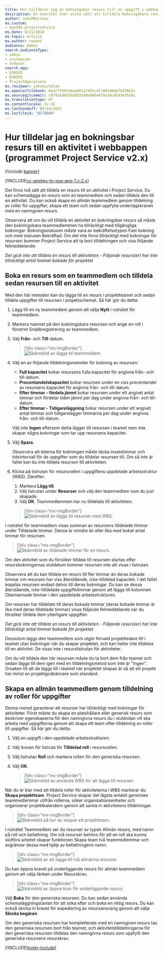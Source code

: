 ```yaml
---
title: Hur tilldelar jag en bokningsbar resurs till en uppgift i webbappen
description: En översikt över olika sätt att tilldela bokningsbara resurser.
author: JohnPBurrows
ms.custom:
- dyn365-projectservice
ms.date: 8/21/2018
ms.topic: article
ms.author: rumant
audience: Admin
search.audienceType:
- admin
- customizer
- enduser
search.app:
- D365CE
- D365PS
- ProjectOperations
ms.reviewer: johnmichalak
ms.openlocfilehash: 0aaf7f69fa8ae081a74fbc4f18014686f625661c
ms.sourcegitcommit: c0792bd65d92db25e0e8864879a19c4b93efb10c
ms.translationtype: HT
ms.contentlocale: sv-SE
ms.lasthandoff: 04/14/2022
ms.locfileid: "8578868"
---
```

# <a name="how-do-i-assign-a-bookable-resource-to-a-task-in-the-web-app-project-service-app-v2x"></a>Hur tilldelar jag en bokningsbar resurs till en aktivitet i webbappen (programmet Project Service v2.x)

[!include [banner](../includes/psa-now-project-operations.md)]

[!INCLUDE[cc-applies-to-psa-app-1.x-2.x](../includes/cc-applies-to-psa-app-1x-2x.md)]

Det finns två sätt att tilldela en resurs till en aktivitet i Project Service. Du kan schemalägga en resurs som en teammedlem och sedan tilldela den till en aktivitet. Du kan också skapa en allmän teammedlem genom tilldelning av roller för uppgifter, skapa ett team och sedan uppfylla underlagskraven med en namngiven resurs.

Observera att om du vill tilldela en aktivitet en bokningsbar resurs så måste den bokningsbara teammedlemmen ha tillräckligt med tillgängliga bokningar. Bokningsstatusen måste vara av bekräftelsetypen Fast bokning och med statusen Bekräftad. Om det inte finns tillräckligt med bokningar för resursen kommer Project Service att ta bort tilldelningen och visa följande felmeddelande:

*Det gick inte att tilldela en resurs till aktiviteten - Följande resurs(er) har inte tillräckligt antal timmar bokade för projektet*

## <a name="book-a-resource-as-a-team-member-and-then-assign-the-resource-to-a-task"></a>Boka en resurs som en teammedlem och tilldela sedan resursen till en aktivitet

Med den här metoden kan du lägga till en resurs i projektteamet och sedan tilldela uppgifter till resursen i projektschemat. Så här gör du detta:
1.  Lägg till en ny teammedlem genom att välja **Nytt** i rutnätet för teammedlem.
2.  Markera namnet på den bokningsbara resursen och ange en roll i fönstret Snabbregistrering av teammedlem.
3.  Välj **Från**- och **Till**-datum.

    > [!div class="mx-imgBorder"] 
    > ![Skärmbild av lägga till teammedlem.](media/FAQ-Resources-to-Tasks2-1.png "Skärmbild av lägga till teammedlem")
 
4.  Välj en av följande tilldelningsmetoder för bokning av resursen:
    - **Full kapacitet** bokar resursens fulla kapacitet för angivna från- och till-datum.
    - **Procentandelskapacitet** bokar resursen under en viss procentandel av resursens kapacitet för angivna från- och till-datum.
    - **Efter timmar - fördela jämnt** bokar resursen under ett angivet antal timmar och fördelar tiden jämnt per dag under angivna från- och till-datum.
    - **Efter timmar - Tidigareläggning** bokar resursen under ett angivet antal timmar och tidigarelägger timmarna per dag under angivna från- och till-datum.

    Välj inte **Ingen** eftersom detta lägger till resursen i teamet men inte skapar några bokningar som tar upp resursens kapacitet.
5.  Välj **Spara**.

    Observera att tiderna för bokningen måste täcka insatstimmar och tidsintervall för de uppgifter som du tilldelar resursen till. Om så inte är fallet kan du inte tilldela resursen till aktiviteten.

6.  Klicka på listrutan för resurscellen i uppgiftens uppdelade arbetsstruktur (WBS). Därefter: 

    1. Markera **Lägg till**.
    2. Välj listrutan under **Resurser** och välj den teammedlem som du just skapade.
    3. Välj **OK**. Teammedlemmen har nu tilldelats till aktiviteten.

    > [!div class="mx-imgBorder"] 
    > ![Skärmbild av lägga till resurser med WBS.](media/FAQ-Resources-to-Tasks2-2.png "Skärmbild av lägga till resurser med WBS")
 
I rutnätet för teammedlem visas summan av resursens tilldelade timmar under Tilldelade timmar. Denna är mindre än eller lika med bokat antal timmar för resursen. 

> [!div class="mx-imgBorder"] 
> ![Skärmbild av tilldelade timmar för en resurs.](media/FAQ-Resources-to-Tasks2-3.png "Skärmbild av tilldelade timmar för en resurs")
 
Om den aktivitet som du försöker tilldela till resursen startas efter resursbokningarnas slutdatum kommer resursen inte att visas i listrutan.

Observera att du kan tilldela en resurs till fler timmar än deras bokade timmar om resursen har viss återstående, icke-tilldelad kapacitet. I det fallet kopplas resursen endast delvis till deras bokningar. Du kan se dessa återstående, icke-tilldelade uppgiftstimmar genom att lägga till kolumnen Obemannade timmar i den uppdelade arbetsstrukturen.

Om resurser har tilldelats till deras bokade timmar (deras bokade timmar är lika med deras tilldelade timmar) visas följande felmeddelande när du försöker tilldela dem ytterligare uppgifter:

*Det gick inte att tilldela en resurs till aktiviteten - Följande resurs(er) har inte tillräckligt antal timmar bokade för projektet.*

Dessutom läggs den teammedlem som utgör förvald projektledare till i teamet utan bokningar när du skapar projektet, och kan heller inte tilldelas till en aktivitet. De visas inte i resurslistrutan för aktiviteter.

Om du vill tilldela den här resursen måste du ta bort dem från teamet och sedan lägga till dem igen med en tilldelningsmetod som inte är "Ingen". Orsaken till att de läggs till i teamet när projektet skapas är så att ett projekt har minst en projektgodkännare som standard.

## <a name="create-a-generic-team-member-through-role-assignment-on-tasks"></a>Skapa en allmän teammedlem genom tilldelning av roller för uppgifter

Denna metod garanterar att resurser har tillräckligt med bokningar för aktiviteter. Först måste du skapa en platshållare eller generisk resurs som beskriver egenskaperna för den namngivna resurs du i slutändan vill ska arbeta med uppgifterna genom att skapa ett team efter tilldelning av roller till uppgifter. Så här gör du detta:

1. Välj en uppgift i den uppdelade arbetsstrukturen.
2. Välj ikonen för listruta för **Tilldelad roll** i resurscellen.
3. Välj listrutan **Roll** och markera rollen för den generiska resursen.
4. Välj **OK**.

    > [!div class="mx-imgBorder"] 
    > ![Skärmbild av använda WBS för att lägga till resurser.](media/FAQ-Resources-to-Tasks2-4.png "Skärmbild av använda WBS för att lägga till resurser")
 
När du är klar med att tilldela roller för aktiviteterna i WBS markerar du **Skapa projektteam**. Project Service skapar det lägsta antalet generiske teammedlemmar utifrån rollerna, söker organisationsenheter och organiserar projektkalendern genom att samla in aktivitetens tilldelningar.

> [!div class="mx-imgBorder"] 
> ![Skärmbild på hur du skapar ett projektteam.](media/FAQ-Resources-to-Tasks2-5.png "Skärmbild på hur du skapar ett projektteam")
 
I rutnätet Teammedlem ser du resurser av typen Allmän resurs, med namn på roll och befattning. Om två resurser behövs för att en roll ska kunna slutföra arbetet skapar funktionen Skapa team två teammedlemmar och avgränsar dessa med hjälp av befattningens namn.

> [!div class="mx-imgBorder"] 
> ![Skärmbild av att lägga till två allmänna resurser.](media/FAQ-Resources-to-Tasks2-6.png "Skärmbild av att lägga till två allmänna resurser")
 
Du kan öppna kravet på underliggande resurs för allmän teammedlem genom att välja länken under Resurskrav.

> [!div class="mx-imgBorder"] 
> ![Skärmbild av öppna krav för underliggande resurs.](media/FAQ-Resources-to-Tasks2-7.png "Skärmbild av öppna krav för underliggande resurs")

Välj **Boka** för den generiska resursen. Du kan sedan använda schemaläggningstavlan för att söka efter och boka en riktig resurs. Du kan också skicka in kravet för expediering av resursansvarig genom att välja **Skicka begäran**.

Om den generiska resursen har kompletterats med en namngiven resurs tas den generiska resursen bort från teamet, och aktivitetstilldelningarna för den generiska resursen tilldelas den namngivna resurs som uppfyllt den generiska resursens resurskrav.
 



[!INCLUDE[footer-include](../includes/footer-banner.md)]
